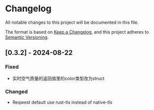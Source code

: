 # Changelog

All notable changes to this project will be documented in this file.

The format is based on [Keep a Changelog](https://keepachangelog.com/en/1.1.0/),
and this project adheres to [Semantic Versioning](https://semver.org/spec/v2.0.0.html).

## [0.3.2] - 2024-08-22

### Fixed

- 实时空气质量的返回值里的color类型改为struct

### Changed

- Reqwest default use rust-tls instead of native-tls